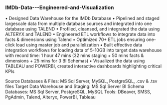 ### IMDb-Data---Engineered-and-Visualization

• Designed Data Warehouse for the IMDb Database
• Pipelined and staged largescale data from multiple database sources and integrated into one database using TALEND
• Profiled, cleansed, and integrated the data using ALTERYX and TALEND
• Engineered ETL workflows to integrate data into facts & dimensions using Talend
• Optimized 70+ ETL jobs ensuring one-click load using master job and parallelization
• Built effective data integration workflows for loading data of 5-10GB into target data warehouse with record time:
1 hour 47 mins (32 mins staging + 50 mins facts & dimensions + 25 mins for 3 BI Schemas)
• Visualized the data using TABLEAU and POWERBI, created interactive dashboards highlighting critical KPIs

Source Databases & Files: MS Sql Server, MySQL, PostgreSQL, .csv & .tsv files
Target Data Warehouse and Staging: MS Sql Server
BI Schema Databases: MS Sql Server, PostgreSQL, MySQL
Tools: DBeaver, SMSS, PgAdmin, Talend, Alteryx, PowerBI, Tableau
